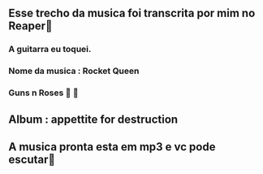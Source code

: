 ##  Esse trecho da  musica foi transcrita por mim no Reaper:guitar:

### A guitarra eu toquei.

### Nome da musica : Rocket Queen

### Guns n Roses :gun:     :rose:

## Album : appettite for destruction 

## A musica pronta esta em mp3 e vc pode escutar:musical_score:











